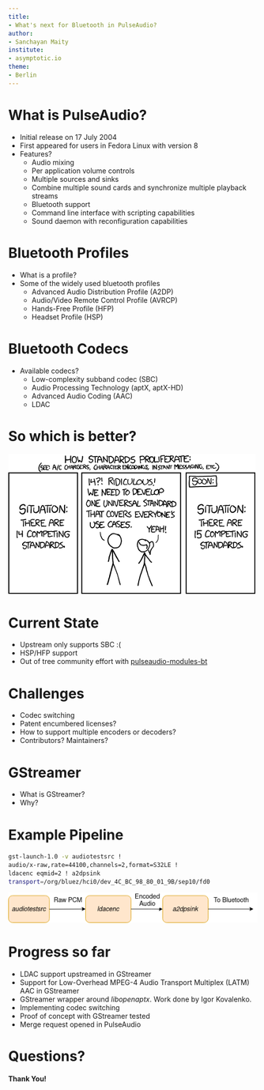 ```yaml
---
title: 
- What's next for Bluetooth in PulseAudio?
author:
- Sanchayan Maity
institute:
- asymptotic.io
theme:
- Berlin
---
```


# What is PulseAudio?

- Initial release on 17 July 2004
- First appeared for users in Fedora Linux with version 8
- Features?
	* Audio mixing
	* Per application volume controls
	* Multiple sources and sinks
	* Combine multiple sound cards and synchronize multiple playback
	streams
	* Bluetooth support
	* Command line interface with scripting capabilities
	* Sound  daemon with reconfiguration capabilities

# Bluetooth Profiles

- What is a profile?
- Some of the widely used bluetooth profiles
	* Advanced Audio Distribution Profile (A2DP)
	* Audio/Video Remote Control Profile (AVRCP)
	* Hands-Free Profile (HFP)
	* Headset Profile (HSP)

# Bluetooth Codecs

- Available codecs?
	- Low-complexity subband codec (SBC)
	- Audio Processing Technology (aptX, aptX-HD)
	- Advanced Audio Coding (AAC)
	- LDAC

# So which is better?

![](../images/standards.png)

# Current State

- Upstream only supports SBC :(
- HSP/HFP support
- Out of tree community effort with [pulseaudio-modules-bt](https://github.com/EHfive/pulseaudio-modules-bt)

# Challenges

- Codec switching
- Patent encumbered licenses?
- How to support multiple encoders or decoders?
- Contributors? Maintainers?

# GStreamer

* What is GStreamer?
* Why?

# Example Pipeline

```bash
gst-launch-1.0 -v audiotestsrc !
audio/x-raw,rate=44100,channels=2,format=S32LE !
ldacenc eqmid=2 ! a2dpsink
transport=/org/bluez/hci0/dev_4C_BC_98_80_01_9B/sep10/fd0
```

![](ldac.png "")

# Progress so far

- LDAC support upstreamed in GStreamer
- Support for Low-Overhead MPEG-4 Audio Transport Multiplex (LATM) AAC in GStreamer
- GStreamer wrapper around *libopenaptx*. Work done by Igor Kovalenko.
- Implementing codec switching
- Proof of concept with GStreamer tested
- Merge request opened in PulseAudio

# Questions?

#### Thank You!
